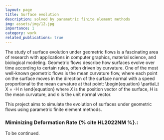 ```yaml
---
layout: page
title: Surface evolution
description: solved by parametric finite element methods
img: assets/img/12.jpg
importance: 1
category: work
related_publications: true
---
```


The study of surface evolution under geometric flows is a fascinating area of research with applications in computer graphics, material science, and biological modeling. Geometric flows describe how surfaces evolve over time according to certain rules, often driven by curvature. One of the most well-known geometric flows is the mean curvature flow, where each point on the surface moves in the direction of the surface normal with a speed proportional to the mean curvature at that point:
\begin{equation}
\partial_t X = -H n
\end{equation}
where $X$ is the position vector of the surface, 
$H$ is the mean curvature, and 
$n$ is the unit normal vector.

This project aims to simulate the evolution of surfaces under geometric flows using parametric finite element methods. 

### Miminizing Deformation Rate {% cite HL2022NM %}.:

To be continued.